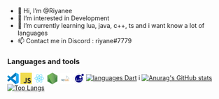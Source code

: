 - 👋 Hi, I’m @Riyanee
- 👀 I’m interested in Development
- 🌱 I’m currently learning lua, java, c++, ts and i want know a lot of languages
- 📫 Contact me in Discord : riyane#7779

### Languages and tools

<a href=https://discord.gg/G2Ff3et target="blank"><img align="center" src=https://raw.githubusercontent.com/github/explore/80688e429a7d4ef2fca1e82350fe8e3517d3494d/topics/visual-studio-code/visual-studio-code.png alt="tools Visual Studio Code" width="26" /></a>
<a href=https://discord.gg/G2Ff3et target="blank"><img align="center" src=https://raw.githubusercontent.com/github/explore/80688e429a7d4ef2fca1e82350fe8e3517d3494d/topics/javascript/javascript.png alt="languages JavaScript"  width="26" /></a>
<a href=https://discord.gg/G2Ff3et target="blank"><img align="center" src=https://raw.githubusercontent.com/github/explore/80688e429a7d4ef2fca1e82350fe8e3517d3494d/topics/react/react.png alt="languages React"  width="26" /></a>
<a href=https://discord.gg/G2Ff3et target="blank"><img align="center" src=https://raw.githubusercontent.com/github/explore/80688e429a7d4ef2fca1e82350fe8e3517d3494d/topics/nodejs/nodejs.png alt="languages Node.js"  width="26" /></a>
<a href=https://discord.gg/G2Ff3et target="blank"><img align="center" src=https://raw.githubusercontent.com/github/explore/80688e429a7d4ef2fca1e82350fe8e3517d3494d/topics/mysql/mysql.png alt="languages MySQL"  width="26" /></a>
<a href=https://discord.gg/G2Ff3et target="blank"><img align="center" src=https://raw.githubusercontent.com/github/explore/80688e429a7d4ef2fca1e82350fe8e3517d3494d/topics/lua/lua.png alt="languages LUA"  width="26" /></a>
<a href=https://dart.dev/assets/shared/dart-logo-for-shares.png?2 targeti="blank"><img align="cienter"
src=https://dart.dev/assets/shared/dart-logo-for-shares.png?2 alt="languages Dart"  width="26" /></a>
                                                                                       i
[![Anurag's GitHub stats](https://github-readme-stats.vercel.app/api?username=Riyanee&theme=dark&count_private=true&show_icons=true&include_all_commits=true)](https://github.com/anuraghazra/github-readme-stats)
[![Top Langs](https://github-readme-stats.vercel.app/api/top-langs/?username=anuraghazra&theme=dark&langs_count=7)](https://github.com/anuraghazra/github-readme-stats)
